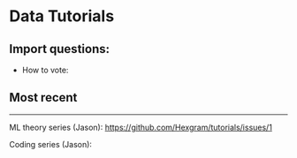 # Data Tutorials

## Import questions:

* How to vote: 

## Most recent
--------

ML theory series (Jason): https://github.com/Hexgram/tutorials/issues/1

Coding series (Jason): 
